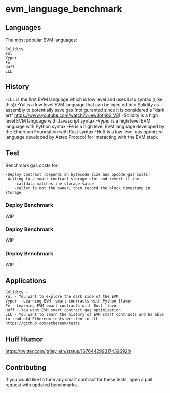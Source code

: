# evm_language_benchmark

## Languages

The most popular EVM languages:
```
Solidity
Yul
Vyper
Fe
Huff
LLL
```

## History

-LLL is the first EVM language which is low level and uses Lisp syntax ((like this))
-Yul is a low level EVM language that can be injected into Solidity as assembly to potentially save gas (not guranted since it is considered a "dark art" https://www.youtube.com/watch?v=ew3pfnb2_V8)
-Solidity is a high level EVM language with Javascript syntax
-Vyper is a high level EVM language with Python syntax
-Fe is a high level EVM language developed by the Ethereum Foundation with Rust syntax
-Huff is a low level gas optmized language developed by Aztec Protocol for interacting with the EVM stack 

## Test

Benchmark gas costs for:

```
-Deploy contract (depends on bytecode size and opcode gas costs)
-Writing to a smart contract storage slot and revert if the  
    -calldata matches the storage value
    -caller is not the owner, then record the block.timestamp in storage
```

### Deploy Benchmark

WIP

### Deploy Benchmark

WIP

### Deploy Benchmark

WIP

## Applications

```
Solidity - 
Yul - You want to explore the dark side of the EVM 
Vyper - Learning EVM  smart contracts with Python flavor
Fe - Learning EVM smart contracts with Rust flavor
Huff - You want EVM smart contract gas optimization 
LLL - You want to learn the history of EVM smart contracts and be able to read old Ethereum tests written in LLL https://github.com/ethereum/tests
```

## Huff Humor 

https://twitter.com/jtriley_eth/status/1676442993174396929

## Contributing

If you would like to tune any smart contract for these tests, 
open a pull request with updated benchmarks.